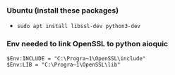 ### Ubuntu (install these packages)
- `sudo apt install libssl-dev python3-dev`

### Env needed to link OpenSSL to python aioquic
```shell
$Env:INCLUDE = "C:\Progra~1\OpenSSL\include"
$Env:LIB = "C:\Progra~1\OpenSSL\lib"
```
